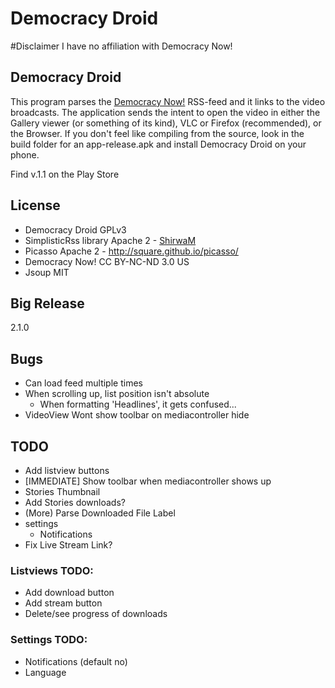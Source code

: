 Democracy Droid
===============

#Disclaimer
I have no affiliation with Democracy Now!

## Democracy Droid
This program parses the [Democracy Now!](http://democracynow.org) RSS-feed and it links to the video broadcasts. The application 
sends the intent to open the video in either the Gallery viewer (or something of its kind), VLC or Firefox (recommended), or the Browser. If you don't
feel like compiling from the source, look in the build folder for an app-release.apk and install Democracy Droid on your phone.

Find v.1.1 on the Play Store

## License
- Democracy Droid GPLv3
- SimplisticRss library Apache 2 - [ShirwaM](https://github.com/ShirwaM/Simplistic-RSS)
- Picasso Apache 2 - http://square.github.io/picasso/
- Democracy Now! CC BY-NC-ND 3.0 US
- Jsoup MIT

## Big Release
2.1.0

## Bugs
- Can load feed multiple times
- When scrolling up, list position isn't absolute
  - When formatting 'Headlines', it gets confused...
- VideoView Wont show toolbar on mediacontroller hide

## TODO
- Add listview buttons
- [IMMEDIATE] Show toolbar when mediacontroller shows up
- Stories Thumbnail
- Add Stories downloads?
- (More) Parse Downloaded File Label
- settings
   - Notifications
- Fix Live Stream Link?

### Listviews TODO:
- Add download button
- Add stream button
- Delete/see progress of downloads

### Settings TODO:
- Notifications (default no)
- Language
